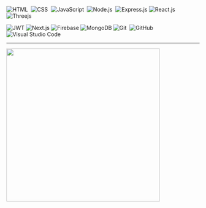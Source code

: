 ![HTML](https://img.shields.io/badge/-HTML-05122A?style=flat&logo=HTML5)&nbsp;
![CSS](https://img.shields.io/badge/-CSS-05122A?style=flat&logo=CSS3&logoColor=1572B6)&nbsp;
![JavaScript](https://img.shields.io/badge/-JavaScript-05122A?style=flat&logo=javascript)&nbsp;
![Node.js](https://img.shields.io/badge/-Node.js-05122A?style=flat&logo=node.js)&nbsp;
![Express.js](https://img.shields.io/badge/express.js-05122A.svg?style=flat&logo=express&logoColor=%2361DAFB)
![React.js](https://img.shields.io/badge/-React-05122A?style=flat&logo=react)&nbsp;
![Threejs](https://img.shields.io/badge/threejs-05122A?style=flat&logo=three.js&logoColor=white)

![JWT](https://img.shields.io/badge/JWT-05122A?style=flat&logo=JSON%20web%20tokens)
![Next.js](https://img.shields.io/badge/Next-05122A?style=flag&logo=next.js&logoColor=white)
![Firebase](https://img.shields.io/badge/firebase-05122A.svg?style=flag&logo=firebase)
![MongoDB](https://img.shields.io/badge/MongoDB-05122A.svg?style=flat&logo=mongodb&logoColor=white)
![Git](https://img.shields.io/badge/-Git-05122A?style=flat&logo=git)&nbsp;
![GitHub](https://img.shields.io/badge/-GitHub-05122A?style=flat&logo=github)&nbsp;
![Visual Studio Code](https://img.shields.io/badge/-Visual%20Studio%20Code-05122A?style=flat&logo=visual-studio-code&logoColor=007ACC)&nbsp;

<hr>

<img src="https://github-readme-stats.vercel.app/api?username=argi-dev&show_icons=true&theme=tokyonight&border_radius=10&custom_title=Argi%20Katsigiannides&count_private=true" width="400">
